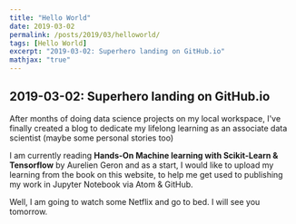 ```yaml
---
title: "Hello World"
date: 2019-03-02
permalink: /posts/2019/03/helloworld/
tags: [Hello World]
excerpt: "2019-03-02: Superhero landing on GitHub.io"
mathjax: "true"
---
```


## 2019-03-02: Superhero landing on GitHub.io

After months of doing data science projects on my local workspace, I've finally created a blog to dedicate my lifelong learning as an associate data scientist (maybe some personal stories too)

I am currently reading **Hands-On Machine learning with Scikit-Learn & Tensorflow** by Aurelien Geron and as a start, I would like to upload my learning from the book on this website, to help me get used to publishing my work in Jupyter Notebook via Atom & GitHub.

Well, I am going to watch some Netflix and go to bed. I will see you tomorrow.
